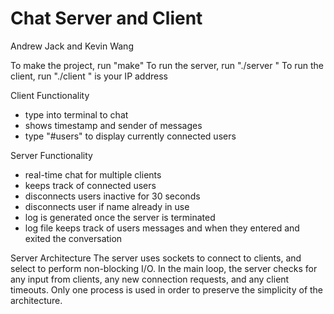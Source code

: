# Chat Server and Client
Andrew Jack and Kevin Wang

To make the project, run "make"
To run the server, run "./server <port>"
To run the client, run "./client <hostname> <port> <username>"
<port> is your IP address

Client Functionality
- type into terminal to chat
- shows timestamp and sender of messages
- type "#users" to display currently connected users

Server Functionality
- real-time chat for multiple clients
- keeps track of connected users
- disconnects users inactive for 30 seconds
- disconnects user if name already in use
- log is generated once the server is terminated
- log file keeps track of users messages and when they entered and exited
the conversation 

Server Architecture
The server uses sockets to connect to clients, and select to
perform non-blocking I/O. In the main loop, the server checks
for any input from clients, any new connection requests, and
any client timeouts. Only one process is used in order to preserve
the simplicity of the architecture.

